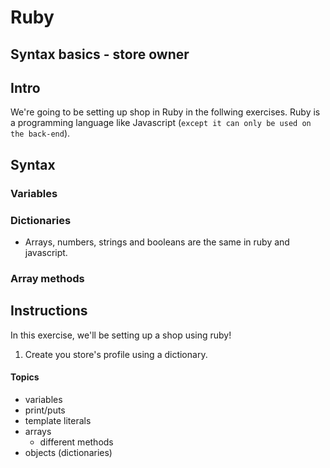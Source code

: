 # Ruby

## Syntax basics - store owner

## Intro
We're going to be setting up shop in Ruby in the follwing exercises. Ruby is a programming language like Javascript (`except it can only be used on the back-end`).


## Syntax

### Variables

### Dictionaries

* Arrays, numbers, strings and booleans are the same in ruby and javascript.

### Array methods


## Instructions
In this exercise, we'll be setting up a shop using ruby!

1. Create you store's profile using a dictionary.





#### Topics
- variables
- print/puts
- template literals
- arrays
  - different methods
- objects (dictionaries)
